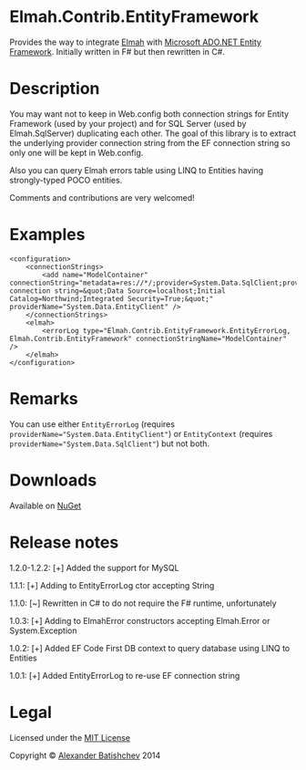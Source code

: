 ﻿Elmah.Contrib.EntityFramework
===

Provides the way to integrate [Elmah](http://code.google.com/p/elmah/) with [Microsoft ADO.NET Entity Framework](http://entityframework.codeplex.com/). Initially written in F# but then rewritten in C#.

Description
===

You may want not to keep in Web.config both connection strings for Entity Framework (used by your project) and for SQL Server (used by Elmah.SqlServer) duplicating each other.
The goal of this library is to extract the underlying provider connection string from the EF connection string so only one will be kept in Web.config.

Also you can query Elmah errors table using LINQ to Entities having strongly-typed POCO entities.

Comments and contributions are very welcomed!

Examples
===
```
<configuration>
	<connectionStrings>
		<add name="ModelContainer" connectionString="metadata=res://*/;provider=System.Data.SqlClient;provider connection string=&quot;Data Source=localhost;Initial Catalog=Northwind;Integrated Security=True;&quot;" providerName="System.Data.EntityClient" />
	</connectionStrings>
	<elmah>
		<errorLog type="Elmah.Contrib.EntityFramework.EntityErrorLog, Elmah.Contrib.EntityFramework" connectionStringName="ModelContainer" />
	</elmah>
</configuration>
```

Remarks
===

You can use either `EntityErrorLog` (requires `providerName="System.Data.EntityClient"`) or `EntityContext` (requires `providerName="System.Data.SqlClient"`) but not both.

Downloads
===
Available on [NuGet](https://www.nuget.org/packages/Elmah.Contrib.EntityFramework)

Release notes
===

1.2.0-1.2.2:
[+] Added the support for MySQL

1.1.1:
[+] Adding to EntityErrorLog ctor accepting String

1.1.0:
[~] Rewritten in C# to do not require the F# runtime, unfortunately

1.0.3:
[+] Adding to ElmahError constructors accepting Elmah.Error or System.Exception

1.0.2:
[+] Added EF Code First DB context to query database using LINQ to Entities

1.0.1:
[+] Added EntityErrorLog to re-use EF connection string

Legal
===

Licensed under the [MIT License](http://opensource.org/licenses/MIT)

Copyright © [Alexander Batishchev](http://abatishchev.ru) 2014


